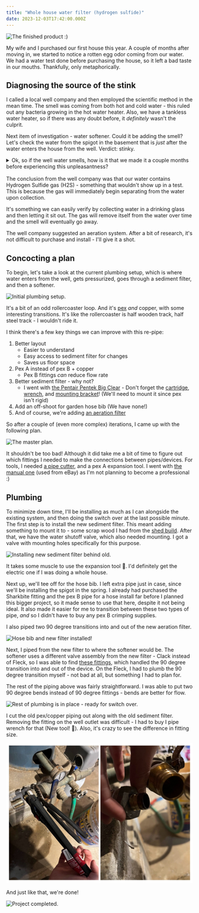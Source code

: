 ```yaml
---
title: "Whole house water filter (hydrogen sulfide)"
date: 2023-12-03T17:42:00.000Z
---
```


![The finished product :)](./done.png)

My wife and I purchased our first house this year. A couple of months after moving in, we started to notice a rotten egg odor coming from our water. We had a water test done before purchasing the house, so it left a bad taste in our mouths. Thankfully, only metaphorically.

## Diagnosing the source of the stink

I called a local well company and then employed the scientific method in the mean time. The smell was coming from both hot and cold water - this ruled out any bacteria growing in the hot water heater. Also, we have a tankless water heater, so if there was any doubt before, it _definitely_ wasn't the culprit.

Next item of investigation - water softener. Could it be adding the smell? Let's check the water from the spigot in the basement that is _just_ after the water enters the house from the well. Verdict: stinky.

<details style="margin-bottom: 1rem; cursor: pointer;">
    <summary>
        Ok, so if the well water smells, how is it that we made it a couple months before experiencing this unpleasantness?
    </summary>
    <div style="border-left: 1px solid white; padding: .5rem 0 0 1rem; cursor: initial;">
        <p>
            For starters, let's "regenerate" the water softener to see if it is able to remove the smell when it's in tip-top shape. A water softener flows water over resin beads to remove unwanted minerals. Once the resin beads are sufficiently "gunked up", the regeneration cycle of a softener backwashes a bunch of salty water over the resin beads to clean them and then dumps it outside the house.
        </p>
        <p>
            After regeneration, the egg smell in the water is gone, but only for a day or two. Interesting. But that means this wasn't what was stopping the smell for the first couple months. And on top of that, I definitely don't want to regenerate my softener every single day - that would waste an incredible amount of water.
        </p>
        <p>
            It was around this point where the well company arrived. They agreed with what we know so far, and they suggested that perhaps the small cartridge filter was enough to remove the smell for a bit.
        </p>
        <p>
            They did a water test from the well water directly - before the softener. Because we had a test from when we purchased the house, we could compare before and after the softener. Good to have readings from both ends. Ultimately, the iron readings were on the lower end, so they were looking for the presence of manganese, but ultimately, the test came back negative.
        </p>
    </div>
</details>

The conclusion from the well company was that our water contains Hydrogen Sulfide gas (H2S) - something that wouldn't show up in a test. This is because the gas will immediately begin separating from the water upon collection.

It's something we can easily verify by collecting water in a drinking glass and then letting it sit out. The gas will remove itself from the water over time and the smell will eventually go away.

The well company suggested an aeration system. After a bit of research, it's not difficult to purchase and install - I'll give it a shot.

## Concocting a plan

To begin, let's take a look at the current plumbing setup, which is where water enters from the well, gets pressurized, goes through a sediment filter, and then a softener.

![Initial plumbing setup.](./initial-plumbing.png)

It's a bit of an odd rollercoaster loop. And it's [pex](https://en.wikipedia.org/wiki/Cross-linked_polyethylene) _and_ copper, with some interesting transitions. It's like the rollercoaster is half wooden track, half steel track - I wouldn't ride it.

I think there's a few key things we can improve with this re-pipe:

1. Better layout
    - Easier to understand
    - Easy access to sediment filter for changes
    - Saves us floor space
2. Pex A instead of pex B + copper
    - Pex B fittings _can_ reduce flow rate
3. Better sediment filter - why not?
    - I went with [the Pentair Pentek Big Clear](https://amzn.to/3NqURj8) - Don't forget the [cartridge](https://amzn.to/3RDUWCx), [wrench](https://amzn.to/3tekMDE), and [mounting bracket](https://amzn.to/3tekcFY)! (We'll need to mount it since pex isn't rigid)
3. Add an off-shoot for garden hose bib (We have none!)
4. And of course, we're adding [an aeration filter](https://www.purewaterproducts.com/products/st011)

So after a couple of (even more complex) iterations, I came up with the following plan.

![The master plan.](./the-plan.png)

It shouldn't be too bad! Although it did take me a bit of time to figure out which fittings I needed to make the connections between pipes/devices. For tools, I needed [a pipe cutter](https://amzn.to/3GDzOpN), and a pex A expansion tool. I went with [the manual one](https://www.homedepot.com/p/Apollo-PEX-A-Expansion-Tool-Kit-with-1-2-in-3-4-in-and-1-in-Expander-Heads-EPXTOOLKIT/302742804) (used from eBay) as I'm not planning to become a professional :)

## Plumbing

To minimize down time, I'll be installing as much as I can alongside the existing system, and then doing the switch over at the last possible minute. The first step is to install the new sediment filter. This meant adding something to mount it to - some scrap wood I had from the [shed build](/blog/shed-build). After that, we have the water shutoff valve, which also needed mounting. I got a valve with mounting holes specifically for this purpose.

![Installing new sediment filter behind old.](./sediment-filter.png)

It takes some muscle to use the expansion tool 💪. I'd definitely get the electric one if I was doing a whole house.

Next up, we'll tee off for the hose bib. I left extra pipe just in case, since we'll be installing the spigot in the spring. I already had purchased the Sharkbite fitting and the pex B pipe for a hose install far before I planned this bigger project, so it made sense to use that here, despite it not being ideal. It also made it easier for me to transition between these two types of pipe, _and_ so I didn't have to buy any pex B crimping supplies.

I also piped two 90 degree transitions into and out of the new aeration filter.

![Hose bib and new filter installed!](./hose-and-h2s.png)

Next, I piped from the new filter to where the softener would be. The softener uses a different valve assembly from the new filter - Clack instead of Fleck, so I was able to find [these fittings](https://amzn.to/3GGoadJ), which handled the 90 degree transition into and out of the device. On the Fleck, I had to plumb the 90 degree transition myself - not bad at all, but something I had to plan for.

The rest of the piping above was fairly straightforward. I was able to put two 90 degree bends instead of 90 degree fittings - bends are better for flow.

![Rest of plumbing is in place - ready for switch over.](./upper-pipe.png)

I cut the old pex/copper piping out along with the old sediment filter. Removing the fitting on the well outlet was difficult - I had to buy I pipe wrench for that (New tool! 🎉). Also, it's crazy to see the difference in fitting size.

![New pipe wrench and comparison of fittings.](./wrench-and-fitting-comparison.png)

And just like that, we're done!

![Project completed.](./done.png)